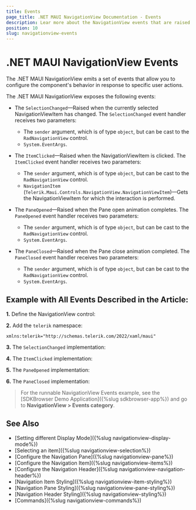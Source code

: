 ```yaml
---
title: Events
page_title: .NET MAUI NavigationView Documentation - Events
description: Lear more about the NavigationView events that are raised when pane is opened, closed and item is clicked and selected.
position: 10
slug: navigationview-events
---
```


# .NET MAUI NavigationView Events

The .NET MAUI NavigationView emits a set of events that allow you to configure the component's behavior in response to specific user actions.

The .NET MAUI NavigationView exposes the following events:

* The `SelectionChanged`&mdash;Raised when the currently selected NavigationViewItem has changed. The `SelectionChanged` event handler receives two parameters:
	* The `sender` argument, which is of type `object`, but can be cast to the `RadNavigationView` control.
	* `System.EventArgs`.

* The `ItemClicked`&mdash;Raised when the NavigationViewItem is clicked. The `ItemClicked` event handler receives two parameters:
	* The `sender` argument, which is of type `object`, but can be cast to the `RadNavigationView` control.
	* `NavigationItem` (`Telerik.Maui.Controls.NavigationView.NavigationViewItem`)&mdash;Gets the NavigationViewItem for which the interaction is performed.

* The `PaneOpened`&mdash;Raised when the Pane open animation completes. The `PaneOpened` event handler receives two parameters:
	* The `sender` argument, which is of type `object`, but can be cast to the `RadNavigationView` control.
	* `System.EventArgs`.

* The `PaneClosed`&mdash;Raised when the Pane close animation completed. The `PaneClosed` event handler receives two parameters:
	* The `sender` argument, which is of type `object`, but can be cast to the `RadNavigationView` control.
	* `System.EventArgs`.

## Example with All Events Described in the Article:

**1.** Define the NavigationView control:

<snippet id='navigationview-events' />

**2.** Add the `telerik` namespace:

```XAML
xmlns:telerik="http://schemas.telerik.com/2022/xaml/maui"
```

**3.** The `SelectionChanged` implementation:

<snippet id='navigationview-events-selectionchanged' />

**4.** The `ItemClicked` implementation:

<snippet id='navigationview-events-itemclicked' />

**5.** The `PaneOpened` implementation:

<snippet id='navigationview-events-paneopened' />

**6.** The `PaneClosed` implementation:

<snippet id='navigationview-events-paneclosed' />

> For the runnable NavigationView Events example, see the [SDKBrowser Demo Application]({%slug sdkbrowser-app%}) and go to **NavigationView > Events category**.

## See Also

- [Setting different Display Mode]({%slug navigationview-display-mode%})
- [Selecting an item]({%slug navigationview-selection%})
- [Configure the Navigation Pane]({%slug navigationview-pane%})
- [Configure the Navigation Item]({%slug navigationview-items%})
- [Configure the Navigation Header]({%slug navigationview-navigation-header%})
- [Navigation Item Styling]({%slug navigationview-item-styling%})
- [Navigation Pane Styling]({%slug navigationview-pane-styling%})
- [Navigation Header Styling]({%slug navigationview-styling%})
- [Commands]({%slug navigationview-commands%})
